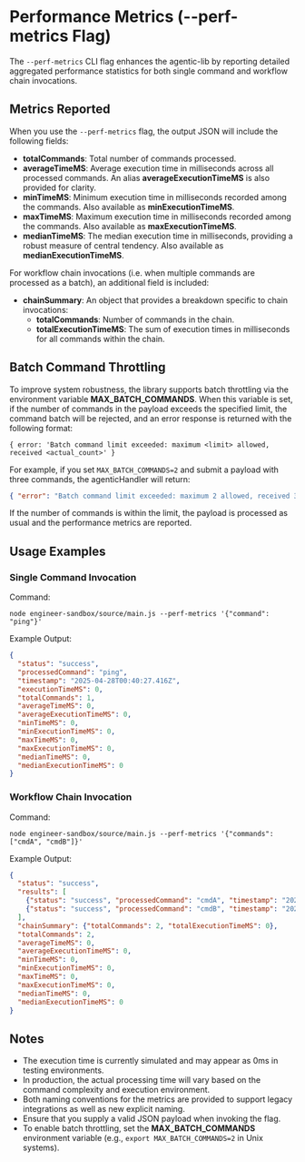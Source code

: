 # Performance Metrics (--perf-metrics Flag)

The `--perf-metrics` CLI flag enhances the agentic-lib by reporting detailed aggregated performance statistics for both single command and workflow chain invocations.

## Metrics Reported
When you use the `--perf-metrics` flag, the output JSON will include the following fields:

- **totalCommands**: Total number of commands processed.
- **averageTimeMS**: Average execution time in milliseconds across all processed commands. An alias **averageExecutionTimeMS** is also provided for clarity.
- **minTimeMS**: Minimum execution time in milliseconds recorded among the commands. Also available as **minExecutionTimeMS**.
- **maxTimeMS**: Maximum execution time in milliseconds recorded among the commands. Also available as **maxExecutionTimeMS**.
- **medianTimeMS**: The median execution time in milliseconds, providing a robust measure of central tendency. Also available as **medianExecutionTimeMS**.

For workflow chain invocations (i.e. when multiple commands are processed as a batch), an additional field is included:

- **chainSummary**: An object that provides a breakdown specific to chain invocations:
  - **totalCommands**: Number of commands in the chain.
  - **totalExecutionTimeMS**: The sum of execution times in milliseconds for all commands within the chain.

## Batch Command Throttling

To improve system robustness, the library supports batch throttling via the environment variable **MAX_BATCH_COMMANDS**. When this variable is set, if the number of commands in the payload exceeds the specified limit, the command batch will be rejected, and an error response is returned with the following format:

```
{ error: 'Batch command limit exceeded: maximum <limit> allowed, received <actual_count>' }
```

For example, if you set `MAX_BATCH_COMMANDS=2` and submit a payload with three commands, the agenticHandler will return:

```json
{ "error": "Batch command limit exceeded: maximum 2 allowed, received 3" }
```

If the number of commands is within the limit, the payload is processed as usual and the performance metrics are reported.

## Usage Examples

### Single Command Invocation

Command:

```
node engineer-sandbox/source/main.js --perf-metrics '{"command": "ping"}'
```

Example Output:

```json
{
  "status": "success",
  "processedCommand": "ping",
  "timestamp": "2025-04-28T00:40:27.416Z",
  "executionTimeMS": 0,
  "totalCommands": 1,
  "averageTimeMS": 0,
  "averageExecutionTimeMS": 0,
  "minTimeMS": 0,
  "minExecutionTimeMS": 0,
  "maxTimeMS": 0,
  "maxExecutionTimeMS": 0,
  "medianTimeMS": 0,
  "medianExecutionTimeMS": 0
}
```

### Workflow Chain Invocation

Command:

```
node engineer-sandbox/source/main.js --perf-metrics '{"commands": ["cmdA", "cmdB"]}'
```

Example Output:

```json
{
  "status": "success",
  "results": [
    {"status": "success", "processedCommand": "cmdA", "timestamp": "2025-04-28T00:40:27.418Z", "executionTimeMS": 0},
    {"status": "success", "processedCommand": "cmdB", "timestamp": "2025-04-28T00:40:27.418Z", "executionTimeMS": 0}
  ],
  "chainSummary": {"totalCommands": 2, "totalExecutionTimeMS": 0},
  "totalCommands": 2,
  "averageTimeMS": 0,
  "averageExecutionTimeMS": 0,
  "minTimeMS": 0,
  "minExecutionTimeMS": 0,
  "maxTimeMS": 0,
  "maxExecutionTimeMS": 0,
  "medianTimeMS": 0,
  "medianExecutionTimeMS": 0
}
```

## Notes

- The execution time is currently simulated and may appear as 0ms in testing environments.
- In production, the actual processing time will vary based on the command complexity and execution environment.
- Both naming conventions for the metrics are provided to support legacy integrations as well as new explicit naming.
- Ensure that you supply a valid JSON payload when invoking the flag.
- To enable batch throttling, set the **MAX_BATCH_COMMANDS** environment variable (e.g., `export MAX_BATCH_COMMANDS=2` in Unix systems).
